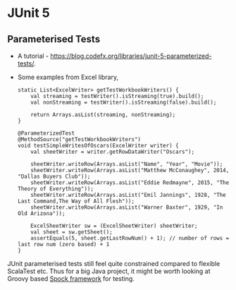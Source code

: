 # JUnit 5

## Parameterised Tests

-   A tutorial -
    <https://blog.codefx.org/libraries/junit-5-parameterized-tests/>.

-   Some examples from Excel library,

    ``` {.java}
    static List<ExcelWriter> getTestWorkbookWriters() {
        val streaming = testWriter().isStreaming(true).build();
        val nonStreaming = testWriter().isStreaming(false).build();

        return Arrays.asList(streaming, nonStreaming);
    }

    @ParameterizedTest
    @MethodSource("getTestWorkbookWriters")
    void testSimpleWritesOfOscars(ExcelWriter writer) {
        val sheetWriter = writer.getRowDataWriter("Oscars");

        sheetWriter.writeRow(Arrays.asList("Name", "Year", "Movie"));
        sheetWriter.writeRow(Arrays.asList("Matthew McConaughey", 2014, "Dallas Buyers Club"));
        sheetWriter.writeRow(Arrays.asList("Eddie Redmayne", 2015, "The Theory of Everything"));
        sheetWriter.writeRow(Arrays.asList("Emil Jannings", 1928, "The Last Command,The Way of All Flesh"));
        sheetWriter.writeRow(Arrays.asList("Warner Baxter", 1929, "In Old Arizona"));

        ExcelSheetWriter sw = (ExcelSheetWriter) sheetWriter;
        val sheet = sw.getSheet();
        assertEquals(5, sheet.getLastRowNum() + 1); // number of rows = last row num (zero based) + 1
    }
    ```

JUnit parameterised tests still feel quite constrained compared to
flexible ScalaTest etc. Thus for a big Java project, it might be worth
looking at Groovy based [Spock framework](http://spockframework.org/)
for testing.

